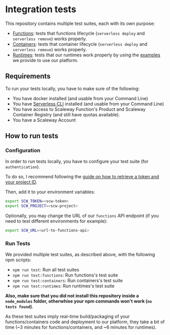 # Integration tests

This repository contains multiple test suites, each with its own purpose:
- [Functions](): tests that functions lifecycle (`serverless deploy` and `serverless remove`) works properly.
- [Containers](): tests that container lifecycle (`serverless deploy` and `serverless remove`) works properly.
- [Runtimes](): tests that our runtimes work properly by using the [examples]() we provide to use our platform.

## Requirements

To run your tests locally, you have to make sure of the following:
- You have docker installed (and usable from your Command Line)
- You have [Serverless CLI](https://github.com/serverless/serverless) installed (and usable from your Command Line)
- You have access to Scaleway Function's Product and Scaleway Container Registry (and still have quotas available).
- You have a Scaleway Account

## How to run tests

### Configuration

In order to run tests locally, you have to configure your test suite (for `authentication`).

To do so, I recommend following the [guide on how to retrieve a token and your project ID](https://github.com/scaleway/serverless-scaleway-functions/blob/master/docs/README.md).

Then, add it to your environment variables:
```bash
export SCW_TOKEN=<scw-token>
export SCW_PROJECT=<scw-project>
```

Optionally, you may change the URL of our `functions` API endpoint (if you need to test different environments for example):
```bash
export SCW_URL=<url-to-functions-api>
```

### Run Tests

We provided multiple test suites, as described above, with the following npm scripts:
- `npm run test`: Run all test suites
- `npm run test:functions`: Run functions's test suite
- `npm run test:containers`: Run containers's test suite
- `npm run test:runtimes`: Run runtimes's test suite

**Also, make sure that you did not install this repository inside a `node_modules` folder, otherwhise your npm commands won't work (`no tests found`)**.

As these test suites imply real-time build/packaging of your functions/containers code and deployment to our platform, they take a bit of time (~3 minutes for functions/containers, and ~6 minutes for runtimes).
